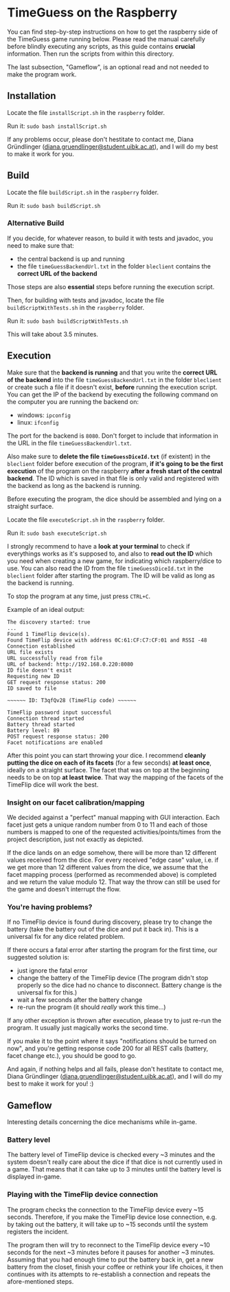 # TimeGuess on the Raspberry
You can find step-by-step instructions on how to get the raspberry side of the TimeGuess game running below. Please read the manual carefully before blindly executing any scripts, as this guide contains **crucial** information. Then run the scripts from within this directory.

The last subsection, "Gameflow", is an optional read and not needed to make the program work.

## Installation

Locate the file `installScript.sh` in the `raspberry` folder. 

Run it: ```sudo bash installScript.sh```

If any problems occur, please don't hestitate to contact me, Diana Gründlinger (diana.gruendlinger@student.uibk.ac.at), and I will do my best to make it work for you.

## Build

Locate the file `buildScript.sh` in the `raspberry` folder. 

Run it: ```sudo bash buildScript.sh```

### Alternative Build

If you decide, for whatever reason, to build it with tests and javadoc, you need to make sure that:
- the central backend is up and running
- the file `timeGuessBackendUrl.txt` in the folder `bleclient` contains the **correct URL of the backend**

Those steps are also **essential** steps before running the execution script.

Then, for building with tests and javadoc, locate the file `buildScriptWithTests.sh` in the `raspberry` folder.

Run it: ```sudo bash buildScriptWithTests.sh```

This will take about 3.5 minutes.

## Execution

Make sure that the **backend is running** and that you write the **correct URL of the backend** into the file `timeGuessBackendUrl.txt` in the folder `bleclient` or create such a file if it doesn't exist, **before** running the execution script. You can get the IP of the backend by executing the following command on the computer you are running the backend on: 
- windows: `ipconfig`
- linux: `ifconfig`

The port for the backend is `8080`. Don't forget to include that information in the URL in the file `timeGuessBackendUrl.txt`. 

Also make sure to **delete the file `timeGuessDiceId.txt`** (if existent) in the `bleclient` folder before execution of the program, **if it's going to be the first execution** of the program on the raspberry **after a fresh start of the central backend**. The ID which is saved in that file is only valid and registered with the backend as long as the backend is running.

Before executing the program, the dice should be assembled and lying on a straight surface.

Locate the file `executeScript.sh` in the `raspberry` folder. 

Run it: ```sudo bash executeScript.sh```

I strongly recommend to have a **look at your terminal** to check if everythings works as it's supposed to, and also to **read out the ID** which you need when creating a new game, for indicating which raspberry/dice to use. You can also read the ID from the file `timeGuessDiceId.txt` in the `bleclient` folder after starting the program. The ID will be valid as long as the backend is running.

To stop the program at any time, just press `CTRL+C`.

Example of an ideal output:
```
The discovery started: true
...
Found 1 TimeFlip device(s).
Found TimeFlip device with address 0C:61:CF:C7:CF:01 and RSSI -48
Connection established
URL file exists
URL successfully read from file
URL of backend: http://192.168.0.220:8080
ID file doesn't exist
Requesting new ID
GET request response status: 200
ID saved to file

~~~~~~ ID: T3qfQv28 (TimeFlip code) ~~~~~~

TimeFlip password input successful
Connection thread started
Battery thread started
Battery level: 89
POST request response status: 200
Facet notifications are enabled
```
After this point you can start throwing your dice. I recommend **cleanly putting the dice on each of its facets** (for a few seconds) **at least once**, ideally on a straight surface. The facet that was on top at the beginning needs to be on top **at least twice**. That way the mapping of the facets of the TimeFlip dice will work the best. 

### Insight on our facet calibration/mapping

We decided against a "perfect" manual mapping with GUI interaction. Each facet just gets a unique random number from 0 to 11 and each of those numbers is mapped to one of the requested activities/points/times from the project description, just not exactly as depicted. 

If the dice lands on an edge somehow, there will be more than 12 different values received from the dice. For every received "edge case" value, i.e. if we get more than 12 different values from the dice, we assume that the facet mapping process (performed as recommended above) is completed  and we return the value modulo 12. That way the throw can still be used for the game and doesn't interrupt the flow.

### You're having problems?

If no TimeFlip device is found during discovery, please try to change the battery (take the battery out of the dice and put it back in). This is a universal fix for any dice related problem.

If there occurs a fatal error after starting the program for the first time, our suggested solution is: 
- just ignore the fatal error
- change the battery of the TimeFlip device (The program didn't stop properly so the dice had no chance to disconnect. Battery change is the universal fix for this.) 
- wait a few seconds after the battery change
- re-run the program (it should *really* work this time...)

If any other exception is thrown after execution, please try to just re-run the program. It usually just magically works the second time.

If you make it to the point where it says "notifications should be turned on now", and you're getting response code 200 for all REST calls (battery, facet change etc.), you should be good to go.

And again, if nothing helps and all fails, please don't hestitate to contact me, Diana Gründlinger (diana.gruendlinger@student.uibk.ac.at), and I will do my best to make it work for you! :)

## Gameflow

Interesting details concerning the dice mechanisms while in-game.

### Battery level 

The battery level of TimeFlip device is checked every ~3 minutes and the system doesn't really care about the dice if that dice is not currently used in a game. That means that it can take up to 3 minutes until the battery level is displayed in-game.

### Playing with the TimeFlip device connection

The program checks the connection to the TimeFlip device every ~15 seconds. Therefore, if you make the TimeFlip device lose connection, e.g. by taking out the battery, it will take up to ~15 seconds until the system registers the incident.

The program then will try to reconnect to the TimeFlip device every ~10 seconds for the next ~3 minutes before it pauses for another ~3 minutes. Assuming that you had enough time to put the battery back in, get a new battery from the closet, finish your coffee or rethink your life choices, it then continues with its attempts to re-establish a connection and repeats the afore-mentioned steps.
